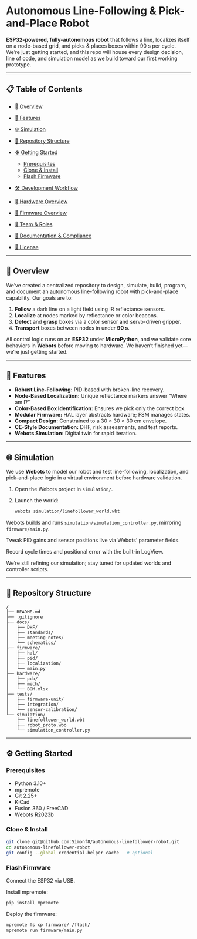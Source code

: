 # Autonomous Line-Following & Pick-and-Place Robot

**ESP32-powered, fully-autonomous robot** that follows a line, localizes itself on a node-based grid, and picks & places boxes within 90 s per cycle. We’re just getting started, and this repo will house every design decision, line of code, and simulation model as we build toward our first working prototype.

---

## 📋 Table of Contents

* [📖 Overview](#-overview)
* [🚀 Features](#-features)
* [🌐 Simulation](#-simulation)
* [📂 Repository Structure](#-repository-structure)
* [⚙️ Getting Started](#-getting-started)

  * [Prerequisites](#prerequisites)
  * [Clone & Install](#clone--install)
  * [Flash Firmware](#flash-firmware)
* [🛠 Development Workflow](#-development-workflow)
* [🤖 Hardware Overview](#-hardware-overview)
* [💾 Firmware Overview](#-firmware-overview)
* [📣 Team & Roles](#-team--roles)
* [📝 Documentation & Compliance](#-documentation--compliance)
* [📄 License](#-license)

---

## 📖 Overview

We’ve created a centralized repository to design, simulate, build, program, and document an autonomous line-following robot with pick-and-place capability. Our goals are to:

1. **Follow** a dark line on a light field using IR reflectance sensors.
2. **Localize** at nodes marked by reflectance or color beacons.
3. **Detect** and **grasp** boxes via a color sensor and servo-driven gripper.
4. **Transport** boxes between nodes in under **90 s**.

All control logic runs on an **ESP32** under **MicroPython**, and we validate core behaviors in **Webots** before moving to hardware. We haven’t finished yet—we’re just getting started.

---

## 🚀 Features

* **Robust Line-Following:** PID-based with broken-line recovery.
* **Node-Based Localization:** Unique reflectance markers answer “Where am I?”
* **Color-Based Box Identification:** Ensures we pick only the correct box.
* **Modular Firmware:** HAL layer abstracts hardware; FSM manages states.
* **Compact Design:** Constrained to a 30 × 30 × 30 cm envelope.
* **CE-Style Documentation:** DHF, risk assessments, and test reports.
* **Webots Simulation:** Digital twin for rapid iteration.

---

## 🌐 Simulation

We use **Webots** to model our robot and test line-following, localization, and pick-and-place logic in a virtual environment before hardware validation.

1. Open the Webots project in `simulation/`.
2. Launch the world:

   ```bash
   webots simulation/linefollower_world.wbt
   ```

Webots builds and runs `simulation/simulation_controller.py`, mirroring `firmware/main.py`.

Tweak PID gains and sensor positions live via Webots’ parameter fields.

Record cycle times and positional error with the built-in LogView.

We’re still refining our simulation; stay tuned for updated worlds and controller scripts.

---

## 📂 Repository Structure

```plaintext
/
├── README.md
├── .gitignore
├── docs/                   
│   ├── DHF/                
│   ├── standards/          
│   ├── meeting-notes/      
│   └── schematics/         
├── firmware/               
│   ├── hal/                
│   ├── pid/                
│   ├── localization/       
│   └── main.py             
├── hardware/               
│   ├── pcb/                
│   ├── mech/               
│   └── BOM.xlsx            
├── tests/                  
│   ├── firmware-unit/      
│   ├── integration/        
│   └── sensor-calibration/
└── simulation/             
    ├── linefollower_world.wbt
    ├── robot_proto.wbo
    └── simulation_controller.py
```

---

## ⚙️ Getting Started

### Prerequisites

* Python 3.10+
* mpremote
* Git 2.25+
* KiCad
* Fusion 360 / FreeCAD
* Webots R2023b

### Clone & Install

```bash
git clone git@github.com:Simonf8/autonomous-linefollower-robot.git
cd autonomous-linefollower-robot
git config --global credential.helper cache   # optional
```

### Flash Firmware

Connect the ESP32 via USB.

Install mpremote:

```bash
pip install mpremote
```

Deploy the firmware:

```bash
mpremote fs cp firmware/ /flash/
mpremote run firmware/main.py
```
